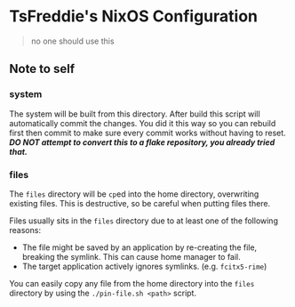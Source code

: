# TsFreddie's NixOS Configuration

> no one should use this

## Note to self

### system

The system will be built from this directory. After build this script will automatically commit the changes.
You did it this way so you can rebuild first then commit to make sure every commit works without having to reset. ***DO NOT attempt to convert this to a flake repository, you already tried that.***

### files

The `files` directory will be `cp`ed into the home directory, overwriting existing files. This is destructive, so be careful when putting files there.

Files usually sits in the `files` directory due to at least one of the following reasons:

- The file might be saved by an application by re-creating the file, breaking the symlink. This can cause home manager to fail.
- The target application actively ignores symlinks. (e.g. `fcitx5-rime`)

You can easily copy any file from the home directory into the `files` directory by using the `./pin-file.sh <path>` script.
